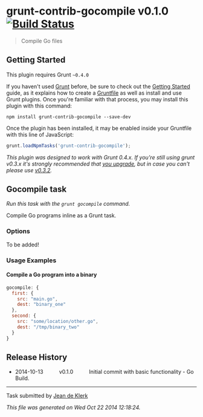 # grunt-contrib-gocompile v0.1.0 [![Build Status](https://travis-ci.org/jadekler/git-grunt-gocompile.svg?branch=master)](https://travis-ci.org/jadekler/git-grunt-gocompile)

> Compile Go files



## Getting Started
This plugin requires Grunt `~0.4.0`

If you haven't used [Grunt](http://gruntjs.com/) before, be sure to check out the [Getting Started](http://gruntjs.com/getting-started) guide, as it explains how to create a [Gruntfile](http://gruntjs.com/sample-gruntfile) as well as install and use Grunt plugins. Once you're familiar with that process, you may install this plugin with this command:

```shell
npm install grunt-contrib-gocompile --save-dev
```

Once the plugin has been installed, it may be enabled inside your Gruntfile with this line of JavaScript:

```js
grunt.loadNpmTasks('grunt-contrib-gocompile');
```

*This plugin was designed to work with Grunt 0.4.x. If you're still using grunt v0.3.x it's strongly recommended that [you upgrade](http://gruntjs.com/upgrading-from-0.3-to-0.4), but in case you can't please use [v0.3.2](https://github.com/gruntjs/grunt-contrib-cssmin/tree/grunt-0.3-stable).*



## Gocompile task
_Run this task with the `grunt gocompile` command._

Compile Go programs inline as a Grunt task.
### Options

To be added!
### Usage Examples

#### Compile a Go program into a binary

```javascript
gocompile: {
  first: {
    src: "main.go",
    dest: "binary_one"
  },
  second: {
    src: "some/location/other.go",
    dest: "/tmp/binary_two"
  }
}
```

## Release History

 * 2014-10-13   v0.1.0   Initial commit with basic functionality - Go Build.

---

Task submitted by [Jean de Klerk](jeandeklerk.com)

*This file was generated on Wed Oct 22 2014 12:18:24.*
